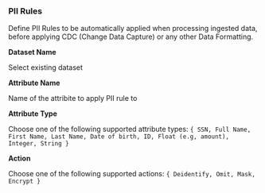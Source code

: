### PII Rules

Define PII Rules to be automatically applied when processing ingested data, before applying CDC (Change Data Capture) or any other Data Formatting.

**Dataset Name**

Select existing dataset

**Attribute Name**

Name of the attribite to apply PII rule to

**Attribute Type**

Choose one of the following supported attribute types: `{ SSN, Full Name, First Name, Last Name, Date of birth, ID, Float (e.g, amount), Integer, String }`

**Action**

Choose one of the following supported actions: `{ Deidentify, Omit, Mask, Encrypt }`
